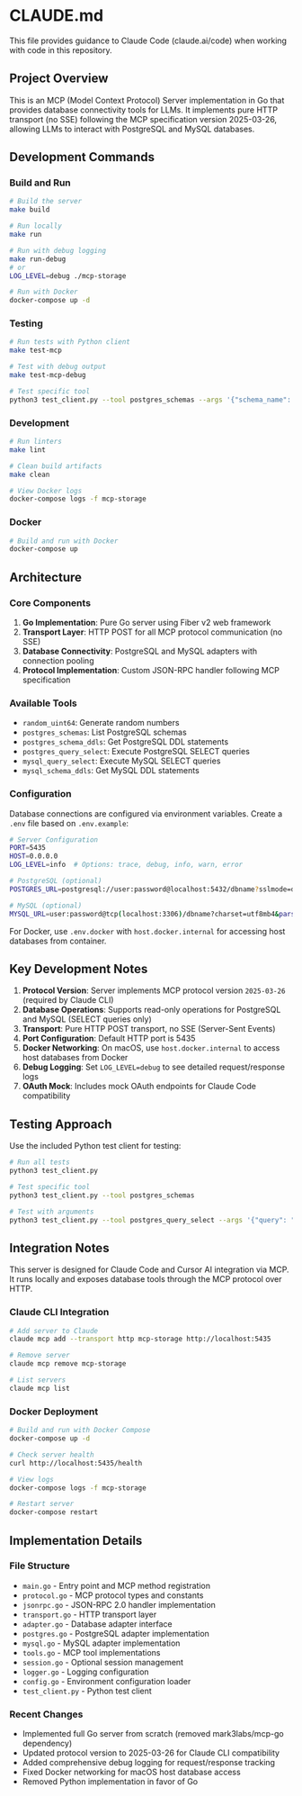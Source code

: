 # CLAUDE.md

This file provides guidance to Claude Code (claude.ai/code) when working with code in this repository.

## Project Overview
This is an MCP (Model Context Protocol) Server implementation in Go that provides database connectivity tools for LLMs. It implements pure HTTP transport (no SSE) following the MCP specification version 2025-03-26, allowing LLMs to interact with PostgreSQL and MySQL databases.

## Development Commands

### Build and Run
```bash
# Build the server
make build

# Run locally
make run

# Run with debug logging
make run-debug
# or
LOG_LEVEL=debug ./mcp-storage

# Run with Docker
docker-compose up -d
```

### Testing
```bash
# Run tests with Python client
make test-mcp

# Test with debug output
make test-mcp-debug

# Test specific tool
python3 test_client.py --tool postgres_schemas --args '{"schema_name": "public"}'
```

### Development
```bash
# Run linters
make lint

# Clean build artifacts
make clean

# View Docker logs
docker-compose logs -f mcp-storage
```

### Docker
```bash
# Build and run with Docker
docker-compose up
```

## Architecture

### Core Components
1. **Go Implementation**: Pure Go server using Fiber v2 web framework
2. **Transport Layer**: HTTP POST for all MCP protocol communication (no SSE)
3. **Database Connectivity**: PostgreSQL and MySQL adapters with connection pooling
4. **Protocol Implementation**: Custom JSON-RPC handler following MCP specification

### Available Tools
- `random_uint64`: Generate random numbers
- `postgres_schemas`: List PostgreSQL schemas
- `postgres_schema_ddls`: Get PostgreSQL DDL statements
- `postgres_query_select`: Execute PostgreSQL SELECT queries
- `mysql_query_select`: Execute MySQL SELECT queries
- `mysql_schema_ddls`: Get MySQL DDL statements

### Configuration
Database connections are configured via environment variables. Create a `.env` file based on `.env.example`:
```bash
# Server Configuration
PORT=5435
HOST=0.0.0.0
LOG_LEVEL=info  # Options: trace, debug, info, warn, error

# PostgreSQL (optional)
POSTGRES_URL=postgresql://user:password@localhost:5432/dbname?sslmode=disable

# MySQL (optional) 
MYSQL_URL=user:password@tcp(localhost:3306)/dbname?charset=utf8mb4&parseTime=True
```

For Docker, use `.env.docker` with `host.docker.internal` for accessing host databases from container.

## Key Development Notes

1. **Protocol Version**: Server implements MCP protocol version `2025-03-26` (required by Claude CLI)
2. **Database Operations**: Supports read-only operations for PostgreSQL and MySQL (SELECT queries only)
3. **Transport**: Pure HTTP POST transport, no SSE (Server-Sent Events)
4. **Port Configuration**: Default HTTP port is 5435
5. **Docker Networking**: On macOS, use `host.docker.internal` to access host databases from Docker
6. **Debug Logging**: Set `LOG_LEVEL=debug` to see detailed request/response logs
7. **OAuth Mock**: Includes mock OAuth endpoints for Claude Code compatibility

## Testing Approach
Use the included Python test client for testing:
```bash
# Run all tests
python3 test_client.py

# Test specific tool
python3 test_client.py --tool postgres_schemas

# Test with arguments
python3 test_client.py --tool postgres_query_select --args '{"query": "SELECT version()"}'
```

## Integration Notes
This server is designed for Claude Code and Cursor AI integration via MCP. It runs locally and exposes database tools through the MCP protocol over HTTP.

### Claude CLI Integration
```bash
# Add server to Claude
claude mcp add --transport http mcp-storage http://localhost:5435

# Remove server
claude mcp remove mcp-storage

# List servers
claude mcp list
```

### Docker Deployment
```bash
# Build and run with Docker Compose
docker-compose up -d

# Check server health
curl http://localhost:5435/health

# View logs
docker-compose logs -f mcp-storage

# Restart server
docker-compose restart
```

## Implementation Details

### File Structure
- `main.go` - Entry point and MCP method registration
- `protocol.go` - MCP protocol types and constants
- `jsonrpc.go` - JSON-RPC 2.0 handler implementation
- `transport.go` - HTTP transport layer
- `adapter.go` - Database adapter interface
- `postgres.go` - PostgreSQL adapter implementation
- `mysql.go` - MySQL adapter implementation
- `tools.go` - MCP tool implementations
- `session.go` - Optional session management
- `logger.go` - Logging configuration
- `config.go` - Environment configuration loader
- `test_client.py` - Python test client

### Recent Changes
- Implemented full Go server from scratch (removed mark3labs/mcp-go dependency)
- Updated protocol version to 2025-03-26 for Claude CLI compatibility
- Added comprehensive debug logging for request/response tracking
- Fixed Docker networking for macOS host database access
- Removed Python implementation in favor of Go